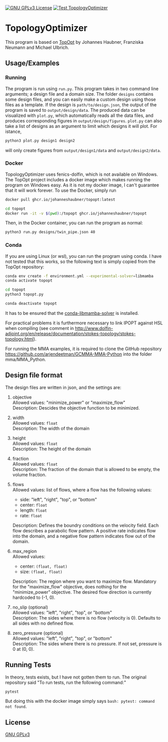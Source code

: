 [![GNU GPLv3 License](https://img.shields.io/github/license/Emilinya/TopologyOptimizer)](https://choosealicense.com/licenses/gpl-3.0/)
[![Test TopologyOptimizer](https://github.com/Emilinya/TopologyOptimizer/actions/workflows/test-TopOpt.yml/badge.svg?style=plastic)](https://github.com/Emilinya/TopologyOptimizer/actions/workflows/test-TopOpt.yml)

# TopologyOptimizer 

This program is based on [TopOpt](https://github.com/JohannesHaubner/TopOpt) by Johannes Haubner, Franziska Neumann and Michael Ulbrich. 

## Usage/Examples

### Running
The program is run using `run.py`. This program takes in two command line arguments; a design file and a domain size. The folder `designs` contains some design files, and you can easily make a custom design using those files as a template. If the design is `path/to/design.json`, the output of the program is saved to `output/design/data`. The produced data can be visualized with `plot.py`, which automatically reads all the data files, and produces corresponding figures in `output/design/figures`. `plot.py` can also take a list of designs as an argument to limit which designs it will plot. For istance,
```bash
python3 plot.py design1 design2
```
will only create figures from `output/design1/data` and `output/design2/data`.

### Docker
TopologyOptimizer uses fenics-dolfin, which is not available on Windows. The TopOpt project includes a docker image which makes running the program on Windows easy. As it is not my docker image, I can't guarantee that it will work forever. To use the Docker, simply run

```bash
docker pull ghcr.io/johanneshaubner/topopt:latest

cd topopt
docker run -it -v $(pwd):/topopt ghcr.io/johanneshaubner/topopt
```

Then, in the Docker container, you can run the program as normal:
```bash
python3 run.py designs/twin_pipe.json 40
```

### Conda
If you are using Linux (or wsl), you can run the program using conda. I have not tested that this works, so the following text is simply copied from the TopOpt repository:

```bash
conda env create -f environment.yml --experimental-solver=libmamba
conda activate topopt

cd topopt
python3 topopt.py

conda deactivate topopt
```

It has to be ensured that the [conda-libmamba-solver](https://github.com/conda-incubator/conda-libmamba-solver) is installed.

For practical problems it is furthermore necessary to link IPOPT against HSL when compiling (see comment in http://www.dolfin-adjoint.org/en/release/documentation/stokes-topology/stokes-topology.html).

For running the MMA examples, it is required to clone the GitHub repository https://github.com/arjendeetman/GCMMA-MMA-Python into the folder mma/MMA_Python.

## Design file format
The design files are written in json, and the settings are:
1. objective \
    Allowed values: "minimize_power" or "maximize_flow" \
    Description: Descides the objective function to be minimized.
2. width \
    Allowed values: `float` \
    Description: The width of the domain
3. height \
    Allowed values: `float` \
    Description: The height of the domain
4. fraction \
    Allowed values: `float` \
    Description: The fraction of the domain that is allowed to be empty, the volume fraction.
5. flows \
    Allowed values: list of flows, where a flow has the following values:
    - side: "left", "right", "top", or "bottom"
    - center: `float`
    - length: `float`
    - rate: `float`

    Description: Defines the boundry conditions on the velocity field. Each flow describes a parabolic flow pattern. A positive rate indicates flow into the domain, and a negative flow pattern indicates flow out of the domain.
7. max_region \
    Allowed values: 
    - center: `(float, float)`
    - size: `(float, float)`

    Description: The region where you want to maximize flow. Mandatory for the "maximize_flow" objective, does nothing for the "minimize_power" objective. The desired flow direction is currently hardcoded to (-1, 0).
6. no_slip (optional) \
    Allowed values: "left", "right", "top", or "bottom" \
    Description: The sides where there is no flow (velocity is 0). Defaults to all sides with no defined flow.
7. zero_pressure (optional) \
    Allowed values: "left", "right", "top", or "bottom" \
    Description: The sides where there is no pressure. If not set, pressure is 0 at (0, 0).

## Running Tests
In theory, tests exists, but I have not gotten them to run. The original repository said "To run tests, run the following command:"

```bash
pytest
```

But doing this with the docker image simply says `bash: pytest: command not found`.

## License

[GNU GPLv3](https://choosealicense.com/licenses/gpl-3.0/)
